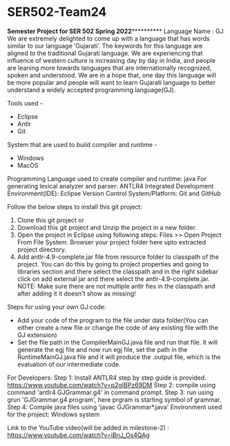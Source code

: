 # SER502-Team24

********************************Semester Project for SER 502 Spring 2022******************************************
Language Name : GJ
We are extremely delighted to come up with a language that has words similar to our language ‘Gujarati’. The keywords for this language are aligned to the traditional Gujarati language. We are experiencing that influence of western culture is increasing day by day in India, and people are leaning more towards languages that are internationally recognized, spoken and understood. We are in a hope that, one day this language will be more popular and people will want to learn Gujarati language to better understand a widely accepted programming language(GJ).

Tools used -
- Eclipse
- Antlr
- Git



System that are used to build compiler and runtime -
- Windows
- MacOS


Programming Language used to create compiler and runtime: java
For generating lexical analyzer and parser: ANTLR4
Integrated Development Environment(IDE): Eclipse
Version Control System/Platform: Git and GitHub

Follow the below steps to install this git project:

1. Clone this git project or
2. Download this git project and Unzip the project in a new folder.
3. Open the project in Eclipse using following steps:
    Files >> Open Project From File System. Browser your project folder here upto extracted project directory.
4. Add antlr-4.9-complete.jar file from resource folder to classpath of the project. You can do this by going to project properties and going to libraries section and there select the classpath and in the right sidebar click on add external jar and there select the antlr-4.9-complete.jar. NOTE: Make sure there are not multiple antlr fies in the classpath and after adding it it doesn't show as missing!

Steps for using your own GJ code:
- Add your code of the program to the file under data folder(You can either create a new file or change the code of any existing file with the GJ extension)
- Set the file path in the CompilerMainGJ.java file and run that file. It will generate the egj file and now run egj file, set the path in the RuntimeMainGJ.java file and it will produce the .output file, which is the evaluation of our intermediate code.

For Developers:
Step 1:
Install ANTLR4 step by step guide is provided.
https://www.youtube.com/watch?v=p2gIBPz69DM
Step 2:
compile using command 'antlr4 GJGrammar.g4' in command prompt.
Step 3:
run using grun 'GJGrammar.g4 program', here prgram is starting symbol of grammar.
Step 4:
Compile java files using 'javac GJGrammar*.java'
Environment used for the project: Windows system

Link to the YouTube video(will be added in milestone-2) : https://www.youtube.com/watch?v=iBnJ_Os4QAg
